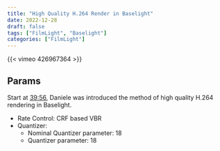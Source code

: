 ```yaml
---
title: "High Quality H.264 Render in Baselight"
date: 2022-12-28
draft: false
tags: ["FilmLight", "Baselight"]
categories: ["FilmLight"]
---
```


<!-- {{< youtube id="Vj5zy2q7O9U" >}} -->

{{< vimeo 426967364 >}}

## Params

Start at [39:56](https://vimeo.com/426967364#t=2396s), Daniele was introduced the method
 of high quality H.264 rendering in Baselight.

- Rate Control: CRF based VBR
- Quantizer:
  - Nominal Quantizer parameter: 18
  - Quantizer parameter: 18
